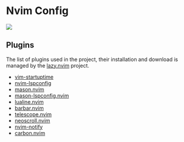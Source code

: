 # Nvim Config

![](https://img.shields.io/badge/Neovim-0.10.4-green.svg?style=flat-square&logo=Neovim)

## Plugins

The list of plugins used in the project, their installation and download is managed by the [lazy.nvim](https://github.com/folke/lazy.nvim) project. 

- [vim-startuptime](https://github.com/dstein64/vim-startuptime)
- [nvim-lspconfig](https://github.com/neovim/nvim-lspconfig)
- [mason.nvim](https://github.com/williamboman/mason.nvim)
- [mason-lspconfig.nvim](https://github.com/williamboman/mason-lspconfig.nvim)
- [lualine.nvim](https://github.com/nvim-lualine/lualine.nvim)
- [barbar.nvim](https://github.com/romgrk/barbar.nvim)
- [telescope.nvim](https://github.com/nvim-telescope/telescope.nvim)
- [neoscroll.nvim](https://github.com/karb94/neoscroll.nvim)
- [nvim-notify](https://github.com/rcarriga/nvim-notify)
- [carbon.nvim](https://github.com/SidOfc/carbon.nvim)

